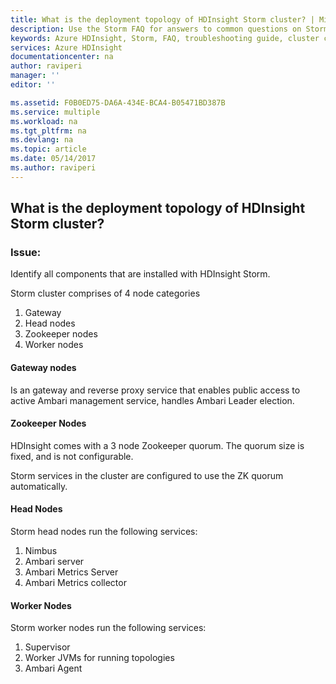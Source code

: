 ```yaml
---
title: What is the deployment topology of HDInsight Storm cluster? | Microsoft Docs
description: Use the Storm FAQ for answers to common questions on Storm on Azure HDInsight platform.
keywords: Azure HDInsight, Storm, FAQ, troubleshooting guide, cluster components
services: Azure HDInsight
documentationcenter: na
author: raviperi
manager: ''
editor: ''

ms.assetid: F0B0ED75-DA6A-434E-BCA4-B05471BD387B
ms.service: multiple
ms.workload: na
ms.tgt_pltfrm: na
ms.devlang: na
ms.topic: article
ms.date: 05/14/2017
ms.author: raviperi
---
```

## What is the deployment topology of HDInsight Storm cluster?

### Issue:

Identify all components that are installed with HDInsight Storm.

Storm cluster comprises of 4 node categories
1) Gateway
2) Head nodes
3) Zookeeper nodes
4) Worker nodes

#### Gateway nodes
Is an gateway and reverse proxy service that enables public access to active Ambari management service, handles Ambari Leader election.

#### Zookeeper Nodes
HDInsight comes with a 3 node Zookeeper quorum.
The quorum size is fixed, and is not configurable.

Storm services in the cluster are configured to use the ZK quorum automatically.

#### Head Nodes
Storm head nodes run the following services:
1) Nimbus
2) Ambari server
3) Ambari Metrics Server
4) Ambari Metrics collector

#### Worker Nodes
Storm worker nodes run the following services:
1) Supervisor
2) Worker JVMs for running topologies
3) Ambari Agent
